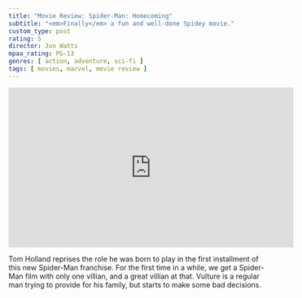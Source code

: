 ```yaml
---
title: "Movie Review: Spider-Man: Homecoming"
subtitle: "<em>Finally</em> a fun and well-done Spidey movie."
custom_type: post
rating: 5
director: Jon Watts
mpaa_rating: PG-13
genres: [ action, adventure, sci-fi ]
tags: [ movies, marvel, movie review ]
---
```


<div class="iframe-container">
<iframe width="560" height="315" src="https://www.youtube-nocookie.com/embed/PpyVxxSY8Qc?rel=0" frameborder="0" gesture="media" allow="encrypted-media" allowfullscreen></iframe>
</div>

Tom Holland reprises the role he was born to play in the first installment of this new Spider-Man franchise. For the first time in a while, we get a Spider-Man film with only one villian, and a great villian at that. Vulture is a regular man trying to provide for his family, but starts to make some bad decisions. 
